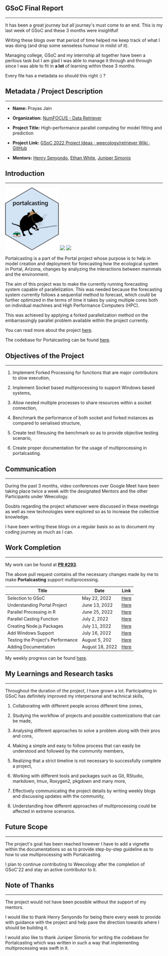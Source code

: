 ## GSoC Final Report

---

It has been a great journey but all journey's must come to an end. This is my last week of GSoC and these 3 months were insightful!

Writing these blogs over that period of time helped me keep track of what I was doing (and drop some senseless humour in midst of it).

Managing college, GSoC and my internship all together have been a perilous task but I am glad I was able to manage it through and through since I was able to fit in **a lot** of learning within these 3 months.

Every file has a metadata so should this right :) ?

## Metadata / Project Description

---

- **Name:** Prayas Jain

- **Organization:** [NumFOCUS - Data Retriever](https://github.com/weecology/retriever)

- **Project Title:** High-performance parallel computing for model fitting and prediction

- **Project Link:** [GSoC 2022 Project Ideas · weecology/retriever Wiki · GitHub](https://github.com/weecology/retriever/wiki/GSoC-2022-Project-Ideas#high-performance-parallel-computing-for-model-fitting-and-prediction-in-portalcasting)

- **Mentors:**  [Henry Senyondo](https://github.com/henrykironde), [Ethan White](https://github.com/ethanwhite), [Juniper Simonis](https://github.com/juniperlsimonis)

## Introduction

---

![](https://raw.githubusercontent.com/PrayasJ/PrayasJ.github.io/master/src/img/portalcasting.png) ![](https://upload.wikimedia.org/wikipedia/commons/thumb/7/7c/Google_Summer_of_Code_sun_logo_2022.svg/240px-Google_Summer_of_Code_sun_logo_2022.svg.png) ![](https://upload.wikimedia.org/wikipedia/commons/thumb/1/1b/R_logo.svg/310px-R_logo.svg.png)

Portalcasting is a part of the Portal project whose purpose is to help in model
creation and deployment for forecasting how the ecological system in Portal,
Arizona, changes by analyzing the interactions between mammals and the
environment.

The aim of this project was to make the currently running forecasting system capable of parallelization. This was needed because the forecasting system currently follows a sequential method to forecast, which could be further optimized in the terms of time it takes by using multiple cores both on individual machines and High Performance Computers (HPC). 

This was achieved by applying a forked parallelization method on the embarrassingly parallel problem available within the project currently.

You can read more about the project [here](https://summerofcode.withgoogle.com/media/user/93201a7f92cf/proposal/gAAAAABjHcXXWWx2MV3Y8H_8mC__S8fcqcEGR786ouHlYWGcoWkfDpOwr4f5BT-YrDg4Zb3AQSd1WsY9NMKWFyboAQ-Dkj9t_H1ChQpstO9iu4lDQR53O2Q=.pdf).

The codebase for Portalcasting can be found [here](https://github.com/weecology/portalcasting).

## Objectives of the Project

---

1. Implement Forked Processing for functions that are major contributors to slow execution,

2. Implement Socket based multiprocessing to support Windows based systems,

3. Allow nested multiple processes to share resources within a socket connection,

4. Benchmark the performance of both socket and forked instances as compared to serialised structure,

5. Create test filesusing the benchmark so as to provide objective testing scenario,

6. Create proper documentation for the usage of multiprocessing in portalcasting.

## Communication

---

During the past 3 months, video conferences over Google Meet have been taking place twice a week with the designated Mentors and the other Participants under Weecology. 

Doubts regarding the project whatsover were discussed in these meetings as well as new technologies were explored so as to increase the collective knowledge.

I have been writing these blogs on a regular basis so as to document my coding journey as much as I can.

## Work Completion

---

My work can be found at [**PR #293**](https://github.com/weecology/portalcasting/pull/293).

The above pull request contains all the necessary changes made by me to make **Portalcasting** support multiprocessing.

| Title                             | Date            | Link                                        |
| --------------------------------- | --------------- | ------------------------------------------- |
| Selection to GSoC                 | May 22, 2022    | [Here](https://prayasj.github.io/#/blogs/0) |
| Understanding Portal Project      | June 13, 2022   | [Here](https://prayasj.github.io/#/blogs/1) |
| Parallel Processing in R          | June 25, 2022   | [Here](https://prayasj.github.io/#/blogs/2) |
| Parallel Casting Function         | July 2, 2022    | [Here](https://prayasj.github.io/#/blogs/3) |
| Creating Node.js Packages         | July 11, 2022   | [Here](https://prayasj.github.io/#/blogs/4) |
| Add Windows Support               | July 16, 2022   | [Here](https://prayasj.github.io/#/blogs/5) |
| Testing the Project's Performance | August 5, 202   | [Here](https://prayasj.github.io/#/blogs/6) |
| Adding Documentation              | August 18, 2022 | [Here](https://prayasj.github.io/#/blogs/7) |

My weekly progress can be found [here](https://prayasj.github.io/#/blogs).

## My Learnings and Research tasks

---

Throughout the duration of the project, I have grown  a lot. Participating in GSoC has definitely improved my interpersonal and technical skills,

1. Collaborating with different people across different time zones,

2. Studying the workflow of projects and possible customizations that can be made,

3. Analysing different approaches to solve a problem along with their pros and cons,

4. Making a simple and easy to follow process that can easily be understood and followed by the community members,

5. Realizing that a strict timeline is not necessary to successfully complete a project,

6. Working with different tools and packages such as Git, RStudio, markdown, tmux, Roxygen2, pkgdown and many more,

7. Effectively communicating the project details by writing weekly blogs and discussing updates with the community,

8. Understanding how different approaches of multiprocessing could be affected in extreme scenarios.

## Future Scope

---

The project's goal has been reached however I have to add a vignette within the documentations so as to provide step-by-step guideline as to how to use multiprocessing with Portalcasting.

I plan to continue contributing to Weecology after the completion of GSoC'22 and stay an active contributor to it.

## Note of Thanks

---

The project would not have been possible without the support of my mentors.

I would like to thank Henry Senyondo for being there every week to provide with guidance with the project and help pave the direction towards where I should be building it.

I would also like to thank Juniper Simonis for writing the codebase for Portalcasting which was written in such a way that implementing multiprocessing was swift in it.
